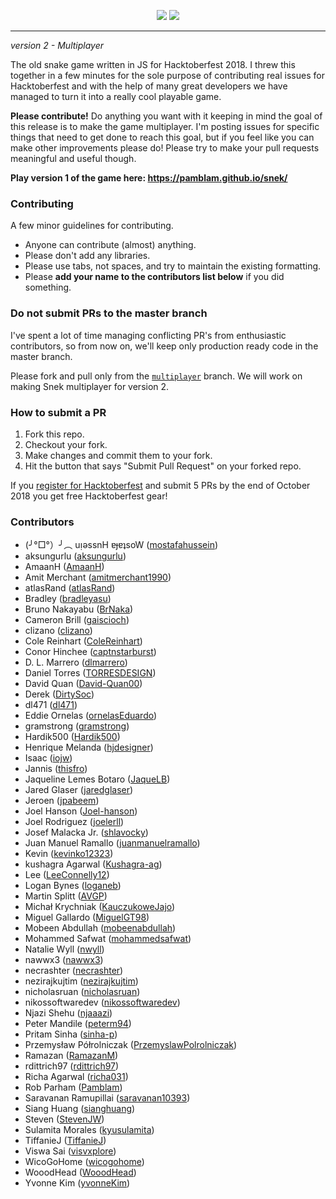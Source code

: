<p align="center">
<img src='https://i.imgur.com/j95GpFY.png' />
<img src='https://i.imgur.com/F8yUR6E.png' />
<hr>
</p>

*version 2 - Multiplayer*

The old snake game written in JS for Hacktoberfest 2018. I threw this together in a few minutes for the sole purpose of contributing real issues for Hacktoberfest and with the help of many great developers we have managed to turn it into a really cool playable game. 

**Please contribute!** Do anything you want with it keeping in mind the goal of this release is to make the game multiplayer. I'm posting issues for specific things that need to get done to reach this goal, but if you feel like you can make other improvements please do! Please try to make your pull requests meaningful and useful though.

**Play version 1 of the game here: https://pamblam.github.io/snek/**

### Contributing

A few minor guidelines for contributing.
 - Anyone can contribute (almost) anything.
 - Please don't add any libraries.
 - Please use tabs, not spaces, and try to maintain the existing formatting.
 - Please **add your name to the contributors list below** if you did something.

### Do not submit PRs to the master branch

I've spent a lot of time managing conflicting PR's from enthusiastic contributors, so from now on, we'll keep only production ready code in the master branch.

Please fork and pull only from the [`multiplayer`](https://github.com/Pamblam/snek/tree/multiplayer) branch. We will work on making Snek multiplayer for version 2.

### How to submit a PR

 1. Fork this repo.
 2. Checkout your fork.
 3. Make changes and commit them to your fork.
 4. Hit the button that says "Submit Pull Request" on your forked repo.

If you [register for Hacktoberfest](https://hacktoberfest.digitalocean.com/sign_up/register) and submit 5 PRs by the end of October 2018 you get free Hacktoberfest gear!

### Contributors

 - (╯°□°）╯︵ uᴉǝssnH ɐɟɐʇsoW ([mostafahussein](https://github.com/mostafahussein))
 - aksungurlu ([aksungurlu](https://github.com/aksungurlu))
 - AmaanH ([AmaanH](https://github.com/AmaanH))
 - Amit Merchant ([amitmerchant1990](https://github.com/amitmerchant1990))
 - atlasRand ([atlasRand](https://github.com/atlasRand))
 - Bradley ([bradleyasu](https://github.com/bradleyasu))
 - Bruno Nakayabu ([BrNaka](https://github.com/BrNaka))
 - Cameron Brill ([gaiscioch](https://github.com/gaiscioch))
 - clizano ([clizano](https://github.com/clizano))
 - Cole Reinhart ([ColeReinhart](https://github.com/ColeReinhart))
 - Conor Hinchee ([captnstarburst](https://github.com/captnstarburst))
 - D. L. Marrero ([dlmarrero](https://github.com/dlmarrero))
 - Daniel Torres ([TORRESDESIGN](https://github.com/TORRESDESIGN))
 - David Quan ([David-Quan00](https://github.com/David-Quan00))
 - Derek ([DirtySoc](https://github.com/DirtySoc))
 - dl471 ([dl471](https://github.com/dl471))
 - Eddie Ornelas ([ornelasEduardo](https://github.com/ornelasEduardo))
 - gramstrong  ([gramstrong](https://github.com/gramstrong))
 - Hardik500 ([Hardik500](https://github.com/Hardik500))
 - Henrique Melanda ([hjdesigner](https://github.com/hjdesigner))
 - Isaac ([iojw](https://github.com/iojw))
 - Jannis ([thisfro](https://github.com/thisfro))
 - Jaqueline Lemes Botaro ([JaqueLB](https://github.com/JaqueLB))
 - Jared Glaser ([jaredglaser](https://github.com/jaredglaser))
 - Jeroen ([jpabeem](https://github.com/jpabeem))
 - Joel Hanson ([Joel-hanson](https://github.com/Joel-hanson))
 - Joel Rodriguez ([joelerll](https://github.com/joelerll))
 - Josef Malacka Jr. ([shlavocky](https://github.com/shlavocky))
 - Juan Manuel Ramallo ([juanmanuelramallo](https://github.com/juanmanuelramallo))
 - Kevin ([kevinko12323](https://github.com/kevinko12323))
 - kushagra Agarwal ([Kushagra-ag](https://github.com/Kushagra-ag))
 - Lee ([LeeConnelly12](https://github.com/LeeConnelly12))
 - Logan Bynes ([loganeb](https://github.com/loganeb))
 - Martin Splitt ([AVGP](https://github.com/AVGP))
 - Michał Krychniak ([KauczukoweJajo](https://github.com/KauczukoweJajo))
 - Miguel Gallardo ([MiguelGT98](https://github.com/MiguelGT98))
 - Mobeen Abdullah ([mobeenabdullah](https://github.com/mobeenabdullah))
 - Mohammed Safwat ([mohammedsafwat](https://github.com/mohammedsafwat))
 - Natalie Wyll ([nwyll](https://github.com/nwyll))
 - nawwx3 ([nawwx3](https://github.com/nawwx3))
 - necrashter ([necrashter](https://github.com/necrashter))
 - nezirajkujtim ([nezirajkujtim](https://github.com/nezirajkujtim))
 - nicholasruan ([nicholasruan](https://github.com/nicholasruan))
 - nikossoftwaredev ([nikossoftwaredev](https://github.com/nikossoftwaredev))
 - Njazi Shehu ([njaaazi](https://github.com/njaaazi))
 - Peter Mandile ([peterm94](https://github.com/peterm94))
 - Pritam Sinha ([sinha-p](https://github.com/sinha-p))
 - Przemysław Półrolniczak ([PrzemyslawPolrolniczak](https://github.com/PrzemyslawPolrolniczak))
 - Ramazan ([RamazanM](https://github.com/RamazanM))
 - rdittrich97 ([rdittrich97](https://github.com/rdittrich97))
 - Richa Agarwal ([richa031](https://github.com/richa031))
 - Rob Parham ([Pamblam](https://github.com/Pamblam))
 - Saravanan Ramupillai ([saravanan10393](https://github.com/saravanan10393))
 - Siang Huang ([sianghuang](https://github.com/sianghuang))
 - Steven ([StevenJW](https://github.com/StevenJW))
 - Sulamita Morales ([kyusulamita](https://github.com/kyusulamita))
 - TiffanieJ ([TiffanieJ](https://github.com/TiffanieJ))
 - Viswa Sai ([visvxplore](https://github.com/visvxplore))
 - WicoGoHome ([wicogohome](https://github.com/wicogohome))
 - WooodHead ([WooodHead](https://github.com/WooodHead))
 - Yvonne Kim ([yvonneKim](https://github.com/yvonneKim))
